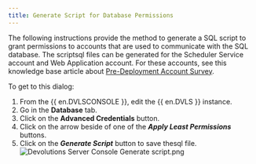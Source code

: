 ```yaml
---
title: Generate Script for Database Permissions
---
```

The following instructions provide the method to generate a SQL script to grant permissions to accounts that are used to communicate with the SQL database. The scriptsql files can be generated for the Scheduler Service account and Web Application account. For these accounts, see this knowledge base article about [Pre-Deployment Account Survey](/kb/devolutions-server/knowledge-base/pre-deployment-account-survey/).

To get to this dialog:

1. From the {{ en.DVLSCONSOLE }}, edit the {{ en.DVLS }} instance.
2. Go in the **Database** tab.
3. Click on the **Advanced Credentials** button.
4. Click on the arrow beside of one of the ***Apply Least Permissions*** buttons.
5. Click on the ***Generate Script*** button to save thesql file.  
![Devolutions Server Console Generate script.png](https://webdevolutions.azureedge.net/docs/en/kb/KB8045.png)